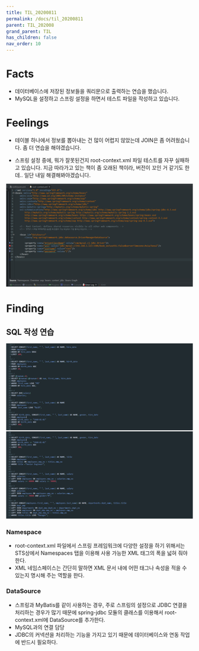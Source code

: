 ```yaml
---
title: TIL_20200811
permalink: /docs/til_20200811
parent: TIL_202008
grand_parent: TIL
has_children: false
nav_order: 10
---
```


# Facts

- 데이터베이스에 저장된 정보들을 쿼리문으로 출력하는 연습을 했습니다.
- MySQL을 설정하고 스프링 설정을 하면서 테스트 파일을 작성하고 있습니다.

# Feelings

- 테이블 하나에서 정보를 뽑아내는 건 많이 어렵지 않았는데 JOIN은 좀 어려웠습니다. 좀 더 연습을 해야겠습니다.

- 스프링 설정 중에, 뭐가 잘못된건지 root-context.xml 파일 테스트를 자꾸 실패하고 있습니다. 지금 따라가고 있는 책이 좀 오래된 책이라, 버전이 꼬인 거 같기도 한데.. 일단 내일 해결해봐야겠습니다.

![](/assets/images/error01.PNG)

# Finding

## SQL 작성 연습

![](/assets/images/sql01.png)
![](/assets/images/sql02.png)

### Namespace

- root-context.xml 파일에서 스프링 프레임워크에 다양한 설정을 하기 위해서는 STS상에서 Namespaces 탭을 이용해 사용 가능한 XML 태그의 폭을 넓혀 줘야 한다.
- XML 네임스페이스는 간단히 말하면 XML 문서 내에 어떤 태그나 속성을 적을 수 있는지 명시해 주는 역할을 한다.

### DataSource

- 스프링과 MyBatis를 같이 사용하는 경우, 주로 스프링의 설정으로 JDBC 연결을 처리하는 경우가 많기 때문에 spring-jdbc 모듈의 클래스를 이용해서 root-context.xml에 DataSource를 추가한다.
- MySQL과의 연결 담당
- JDBC의 커넥션을 처리하는 기능을 가지고 있기 때문에 데이터베이스와 연동 작업에 반드시 필요하다.
